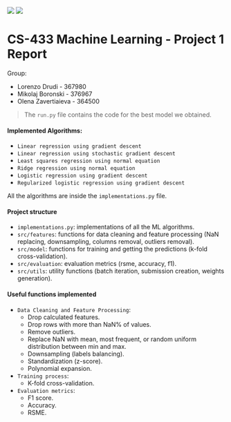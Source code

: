 ![](https://img.shields.io/badge/Python-FFD43B?style=for-the-badge&logo=python&logoColor=blue)
![](https://img.shields.io/badge/Numpy-777BB4?style=for-the-badge&logo=numpy&logoColor=white)
# CS-433 Machine Learning - Project 1 Report

Group:
- Lorenzo Drudi - 367980
- Mikolaj Boronski - 376967
- Olena Zavertiaieva - 364500

> The `run.py` file contains the code for the best model we obtained.

#### Implemented Algorithms:
- `Linear regression using gradient descent`
- `Linear regression using stochastic gradient descent`
- `Least squares regression using normal equation`
- `Ridge regression using normal equation`
- `Logistic regression using gradient descent`
- `Regularized logistic regression using gradient descent`

All the algorithms are inside the `implementations.py` file.

#### Project structure

- `implementations.py`: implementations of all the ML algorithms.
- `src/features`: functions for data cleaning and feature processing (NaN replacing, downsampling, columns removal, outliers removal).
- `src/model`: functions for training and getting the predictions (k-fold cross-validation).
- `src/evaluation`: evaluation metrics (rsme, accuracy, f1).
- `src/utils`: utility functions (batch iteration, submission creation, weights generation).

#### Useful functions implemented
- `Data Cleaning and Feature Processing`:
  - Drop calculated features.
  - Drop rows with more than NaN% of values.
  - Remove outliers.
  - Replace NaN with mean, most frequent, or random uniform distribution between min and max.
  - Downsampling (labels balancing).
  - Standardization (z-score).
  - Polynomial expansion.
- `Training process`:
  - K-fold cross-validation.
- `Evaluation metrics`:
  - F1 score.
  - Accuracy.
  - RSME.  
